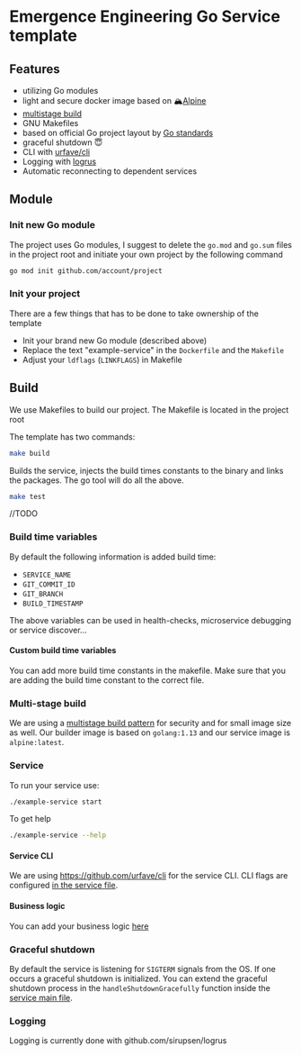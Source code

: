 # Emergence Engineering Go Service template 

## Features
- utilizing Go modules
- light and secure docker image based on 🏔[Alpine](https://hub.docker.com/_/alpine/)
- [multistage build](https://docs.docker.com/develop/develop-images/multistage-build/)
- GNU Makefiles 
- based on official Go project layout by [Go standards](https://github.com/golang-standards/project-layout)
- graceful shutdown 😇
- CLI with [urfave/cli](https://github.com/urfave/cli)
- Logging with [logrus](https://github.com/sirupsen/logrus)
- Automatic reconnecting to dependent services


## Module

### Init new Go module
The project uses Go modules, I suggest to delete the `go.mod` and `go.sum` files in the project
root and initiate your own project by the following command
```bash
go mod init github.com/account/project
```
### Init your project
There are a few things that has to be done to take ownership of the template
- Init your brand new Go module (described above)
- Replace the text "example-service" in the `Dockerfile` and the `Makefile`
- Adjust your `ldflags` (`LINKFLAGS`) in Makefile

## Build
We use Makefiles to build our project. The Makefile is located in the project root

The template has two commands:
```bash
make build
```
Builds the service, injects the build times constants to the binary and links the packages.
The go tool will do all the above.

```bash
make test
``` 
//TODO

### Build time variables
By default the following information is added build time: 
* `SERVICE_NAME`
* `GIT_COMMIT_ID`
* `GIT_BRANCH`
* `BUILD_TIMESTAMP`

The above variables can be used in health-checks, microservice debugging or service discover...

#### Custom build time variables
You can add more build time constants in the makefile. Make sure that you are adding
the build time constant to the correct file.
  
 
### Multi-stage build
We are using a [multistage build pattern](https://docs.docker.com/develop/develop-images/multistage-build/)
for security and for small image size as well.
Our builder image is based on `golang:1.13` and our service image is `alpine:latest`.

### Service
To run your service use:
```bash
./example-service start
```

To get help
```bash
./example-service --help 
```

#### Service CLI
We are using https://github.com/urfave/cli for the service CLI. CLI flags are configured [in the service file](/internal/service/main.go).

#### Business logic
You can add your business logic [here](/internal/service/main.go:79)

### Graceful shutdown
By default the service is listening for `SIGTERM` signals from the OS. If one occurs a graceful
shutdown is initialized. You can extend the graceful shutdown process in the 
`handleShutdownGracefully` function inside the [service main file](/internal/service/main.go).

### Logging
Logging is currently done with github.com/sirupsen/logrus
